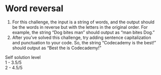 # Word reversal<br/>
1. For this challenge, the input is a string of words, and the output should be the words in reverse but with the letters in the original order. 
For example, the string “Dog bites man” should output as “man bites Dog.”<br/>
2. After you’ve solved this challenge, try adding sentence capitalization and punctuation to your code. So, the string “Codecademy is the best!” 
should output as “Best the is Codecademy!”<br/>

Self solution level<br/>
1 - 3.5/5 <br/>
2 - 4.5/5 <br/>
